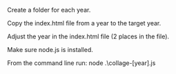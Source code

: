 Create a folder for each year.

Copy the index.html file from a year to the target year.

Adjust the year in the index.html file (2 places in the file).

Make sure node.js is installed.

From the command line run: node .\collage-[year].js